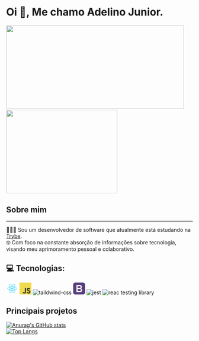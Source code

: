 # Oi 👋, Me chamo Adelino Junior.

<p display=flex>
<img height="225" width="480" src="https://user-images.githubusercontent.com/73757018/116011184-17860c00-a5fa-11eb-9208-83af9eb2f3cd.jpg"/>
<img height="225" width="300" src="https://media.giphy.com/media/yoJC2lKmI4ljtpdiJa/giphy.gif"/>
</p>

## Sobre mim

<hr>

👨🏼‍🎓 Sou um desenvolvedor de software que atualmente está estudando na <a href="https://www.betrybe.com/">Trybe</a>.
<br>
🤓 Com foco na constante absorção de informações sobre tecnologia, visando meu aprimoramento pessoal e colaborativo.

##  💻 Tecnologias: 
<p display=flex>
<img height="32" width="32" src="https://raw.githubusercontent.com/github/explore/80688e429a7d4ef2fca1e82350fe8e3517d3494d/topics/react/react.png" 
alt="react"/>
<img height="32" width="32" src="https://raw.githubusercontent.com/github/explore/80688e429a7d4ef2fca1e82350fe8e3517d3494d/topics/javascript/javascript.png" alt="javascript"/>
<img height="32" width="32" src="https://miro.medium.com/max/632/1*5QD8DKhOjRe-gcYjozlLNQ.png" alt="taildwind-css"/>
<img height="32 width="32" src="https://raw.githubusercontent.com/github/explore/80688e429a7d4ef2fca1e82350fe8e3517d3494d/topics/bootstrap/bootstrap.png" alt="bootstrap"/>
<img height="30" width="30" src="https://seeklogo.com/images/J/jest-logo-F9901EBBF7-seeklogo.com.png" alt="jest"/>
<img height="30" width="30" src="https://testing-library.com/img/octopus-128x128.png" alt="reac testing library"/>                   
</p>

## Principais projetos

[![Anurag's GitHub stats](https://github-readme-stats.vercel.app/api?username=AdelinoJnr)](https://github.com/anuraghazra/github-readme-stats)
<br>
[![Top Langs](https://github-readme-stats.vercel.app/api/top-langs/?username=AdelinoJnr)](https://github.com/anuraghazra/github-readme-stats)


